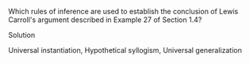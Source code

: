Which rules of inference are used to establish the conclusion of Lewis Carroll's argument described in Example 27 of Section 1.4?

Solution

Universal instantiation, Hypothetical syllogism, Universal generalization